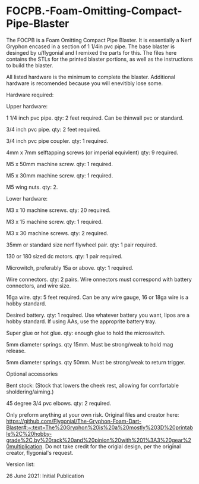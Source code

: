 # FOCPB.-Foam-Omitting-Compact-Pipe-Blaster
The FOCPB is a Foam Omitting Compact Pipe Blaster. It is essentially a Nerf Gryphon encased in a section of 1 1/4in pvc pipe. The base blaster is desinged by u/flygonial and I remixed the parts for this. The files here contains the STLs for the printed blaster portions, as well as the instructions to build the blaster.

All listed hardware is the minimum to complete the blaster. Additional hardware is recomended because you will enevitibly lose some. 

Hardware required:

 Upper hardware:

   1 1/4 inch pvc pipe. qty: 2 feet required. Can be thinwall pvc or standard.

   3/4 inch pvc pipe. qty: 2 feet required.

   3/4 inch pvc pipe coupler. qty: 1 required. 

   4mm x 7mm selftapping screws (or imperial equivlent) qty: 9 required. 

   M5 x 50mm machine screw. qty: 1 required.

   M5 x 30mm machine screw. qty: 1 required.

   M5 wing nuts. qty: 2.

 Lower hardware:

   M3 x 10 machine screws. qty: 20 required.

   M3 x 15 machine screw. qty: 1 required.

   M3 x 30 machine screws. qty: 2 required.

   35mm or standard size nerf flywheel pair. qty: 1 pair required.

   130 or 180 sized dc motors. qty: 1 pair required.

   Microwitch, preferably 15a or above. qty: 1 required.

   Wire connectors. qty: 2 pairs. Wire onnectors must correspond with battery connectors, and wire size. 

   16ga wire. qty: 5 feet required. Can be any wire gauge, 16 or 18ga wire is a hobby standard.
   
   Desired battery. qty: 1 required. Use whatever battery you want, lipos are a hobby standard. If using AAs, use the approprite battery tray.

   Super glue or hot glue. qty: enough glue to hold the microswitch. 

   5mm diameter springs. qty 15mm. Must be strong/weak to hold mag release.

   5mm diameter springs. qty 50mm. Must be strong/weak to return trigger.

 Optional accessories 
    
  Bent stock: (Stock that lowers the cheek rest, allowing for comfortable sholdering/aiming.)
      
   45 degree 3/4 pvc elbows. qty: 2 required.
   
   
   
   Only preform anything at your own risk. Original files and creator here: https://github.com/Flygonial/The-Gryphon-Foam-Dart-Blaster#:~:text=The%20Gryphon%20is%20a%20mostly%203D%20printable%2C%20hobby-grade%2C,by%20rack%20and%20pinion%20with%201%3A3%20gear%20multiplication. Do not take credit for the origial design, per the original creator, flygonial's request.
  
   Version list: 
     
   26 June 2021: Initial Publication
    



